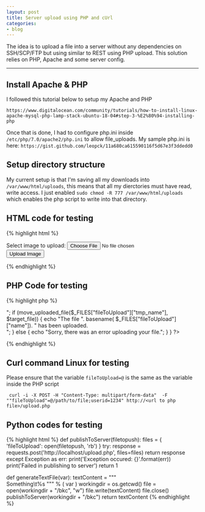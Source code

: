 ```yaml
---
layout: post
title: Server upload using PHP and cUrl
categories:
- blog
---
```


The idea is to upload a file into a server without any dependencies on SSH/SCP/FTP but using similar to REST using PHP upload. This solution relies on PHP, Apache and some server config.

---

## Install Apache & PHP

I followed this tutorial below to setup my Apache and PHP
```
https://www.digitalocean.com/community/tutorials/how-to-install-linux-apache-mysql-php-lamp-stack-ubuntu-18-04#step-3-%E2%80%94-installing-php
```
Once that is done, I had to configure php.ini inside ` /etc/php/7.0/apache2/php.ini` to allow file_uploads. My sample php.ini is here:
`https://gist.github.com/leopck/11a680ca615590116f5d67e3f3ddedd0`

## Setup directory structure

My current setup is that I'm saving all my downloads into `/var/www/html/uploads`, this means that all my dierctories must have read, write access. I just enabled `sudo chmod -R 777 /var/www/html/uploads` which enables the php script to write into that directory.

## HTML code for testing

{% highlight html %}
<!DOCTYPE html>
<html>
<body>

<form action="upload.php" method="post" enctype="multipart/form-data">
    Select image to upload:
    <input type="file" name="fileToUpload" id="fileToUpload">
    <input type="submit" value="Upload Image" name="submit">
</form>

</body>
</html>

{% endhighlight %}

## PHP Code for testing
{% highlight php %}
<?php
$target_dir = "/path/to/upload/file"; //MUST MAKE SURE chmod 777 for this directory
$target_file = $target_dir . basename($_FILES["fileToUpload"]["name"]); //fileToUpload variable is important! This variable is used in Curl later
$uploadOk = 1;
$fileType = strtolower(pathinfo($target_file,PATHINFO_EXTENSION));

// Check if file already exists
if (file_exists($target_file)) {
    echo "You file already exists. Either rename if this is your first time submitting or please wait for your file to be processed.";
    $uploadOk = 0;
}

// Check if $uploadOk is set to 0 by an error
if ($uploadOk == 0) {
    echo "Sorry, your file was not uploaded.";
// if everything is ok, try to upload file
} else {
    echo "filename:[". $_FILES["fileToUpload"]["name"]."]<br>";
    if (move_uploaded_file($_FILES["fileToUpload"]["tmp_name"], $target_file)) {
        echo "The file ". basename( $_FILES["fileToUpload"]["name"]). " has been uploaded.<br>";
    } else {
        echo "Sorry, there was an error uploading your file.";
    }
}
?>
{% endhighlight %}

## Curl command Linux for testing

Please ensure that the variable `fileToUpload=@` is the same as the variable inside the PHP script

```
 curl -i -X POST -H "Content-Type: multipart/form-data"  -F ""fileToUpload"=@/path/to/file;userid=1234" http://<url to php file>/upload.php
```
## Python codes for testing

{% highlight html %}
def publishToServer(filetopush):
    files = {
        'fileToUpload': open(filetopush, 'rb')
    }
    try:
        response = requests.post('http://localhost/upload.php', files=files)
        return response
    except Exception as err:
        print('Exception occured: {}'.format(err))
        print('Failed in publishing to server')
        return 1

def generateTextFile(var):
    textContent = """\
    Something\t%s
    """ % (
        var
        )
    workingdir = os.getcwd()
    file = open(workingdir + "/bkc", "w") 
    file.write(textContent)
    file.close() 
    publishToServer(workingdir + "/bkc")
    return textContent 
{% endhighlight %}
